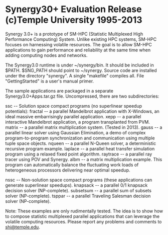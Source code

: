 Synergy30+ Evaluation Release  (c)Temple University 1995-2013
=============================================================

Synergy 3.0+ is a prototype of SM-HPC (Statistic Multiplexed High Performance Computing) System. Unlike existing HPC systems, SM-HPC focuses on harnessing volatile resources. The goal is to allow SM-HPC applications to gain performance and reliability at the same time when adding computing nodes and networks.

The Synergy3.0 runtime is under ~/synergy/bin. It should be included in $PATH. $SNG_PATH should point to ~/synergy.  Source code are installed under the directory "synergy". A single "makefile" compiles all. File "GettingStarted" is a user's manual primer.

The sample applications are packaged in a separate Synergy3.0+Apps.tar.gz file. Uncompressed, there are two subdirectories:

ssc -- Solution space compact programs (no superlinear speedup potentials): fractal 	-- a parallel Mandelbrot application with X-Windows,	an ideal massive embarrisingly parallel application. xepp		-- a parallel interactive Mandelbrot application, a program transplanted from PVM. matrix		-- a parallel matrix multiplication system. (Tested in 2013).
gauss		-- a parallel linear solver using Gaussian Elimination, a demo of complex program-to-program 
synchronization and communication using	multiple tuple space objects. nqueen		-- a parallel N-Queen solver,
a deterministic recursive program example. laplace		-- a parallel heat transfer simulation program using
a relaxed fixed point algorithm. raytrace	-- a parallel ray tracer using POV and Synergy.  albm		-- a matrix multiplication example. This program can automatically balance the fluctuating work loads of heterogeneous processors delivering near optimal speedup.

nssc -- Non-solution space compact programs (these applications can generate superlinear speedups). knapsack	-- a parallel 0/1 knapsack decision solver (NP-complete). 	subsetsum	-- a parallel sum of subsets solver (NP-complete).
tsppar -- a parallel Traveling Salesman decision solver (NP-complete).

Note:
These examples are only rudimentally tested. The idea is to show how to compose statistic multiplexed parallel applications that can leverage the volatile computing resources. Please report any problems and comments to shi@temple.edu.
				
